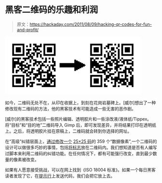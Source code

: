 # 黑客二维码的乐趣和利润

> 原文：<https://hackaday.com/2011/08/09/hacking-qr-codes-for-fun-and-profit/>

[![](img/8682006b45fe0921ec3dc72fa8ab41d3.png "title")](http://hackaday.com/wp-content/uploads/2011/08/title.png)

如今，二维码无处不在，从印在收据上，到刻在花岗岩墓碑上。[威尔]想出了一种修改现有二维码的方法，他的黑客技术有可能造成一些无害的恶作剧。

[威尔]的黑客技术包括一些照片编辑、透明胶片和一些涂改液/液体纸/Tippex。将“目标”和“目的地”二维码导入 Gimp 后，即可发现差异，并将结果打印在透明纸上。之后，将透明胶片挂在原稿上，二维码就会转到你选择的网址。

在“高级”纠错层面上，[通过修改一个](http://mashable.com/2011/04/18/qr-code-design-tips/) [25×25 码](http://hackaday.com/wp-content/uploads/2011/08/hackaday.png)的 359 个“数据像素”,一个二维码的设计可以做很多巧妙的事情，包括[将标志](http://hackaday.com/wp-content/uploads/2011/08/creeper.png)放在二维码内。我们想知道是否有人编写过脚本来利用二维码的纠错功能。在任何情况下，都有可能强行改变，直到最少数量的像素被改变。

如果有人愿意接受挑战，可以在网上找到《ISO 18004 标准》。如果一个每日黑客读者发现了它，在[提示行](http://hackaday.com/contact-hack-a-day/)上发送代码，我们会把它放上去。